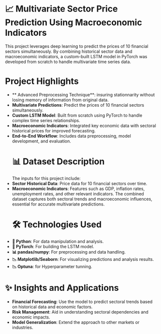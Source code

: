 # 📈 Multivariate Sector Price Prediction Using Macroeconomic Indicators
This project leverages deep learning to predict the prices of 10 financial sectors simultaneously. By combining historical sector data and macroeconomic indicators, a custom-built LSTM model in PyTorch was developed from scratch to handle multivariate time series data.
# Project Highlights
- ** Advanced Preprocessing Technique**: insuring stationnarity without losing memory of information from original data.
- **Multivariate Predictions**: Predict the prices of 10 financial sectors simultaneously.
- **Custom LSTM Model**: Built from scratch using PyTorch to handle complex time series relationships.
- **Macroeconomic Indicators**: Integrated key economic data with sectoral historical prices for improved forecasting.
- **End-to-End Workflow**: Includes data preprocessing, model development, and evaluation.
  # 📊 Dataset Description
  The inputs for this project include:
- **Sector Historical Data**: Price data for 10 financial sectors over time.
- **Macroeconomic Indicators**: Features such as GDP, inflation rates, unemployment rates, and other relevant indicators.
  The combined dataset captures both sectoral trends and macroeconomic influences, essential for accurate multivariate predictions.
  # 🛠️ Technologies Used
- **🐍 Python**: For data manipulation and analysis.
- **🔗 PyTorch**: For building the LSTM model.
- **📊 pandas/numpy**: For preprocessing and data handling.
- **📉 Matplotlib/Seaborn**: For visualizing predictions and analysis results.
- **📉 Optuna**: for Hyperparameter tunning.
# ✨ Insights and Applications
- **Financial Forecasting**: Use the model to predict sectoral trends based on historical data and economic factors.
- **Risk Management**: Aid in understanding sectoral dependencies and economic impacts.
- **Model Generalization**: Extend the approach to other markets or industries.
